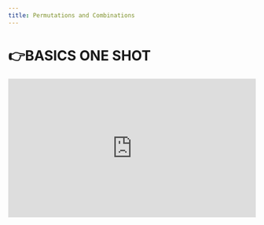 ```yaml
---
title: Permutations and Combinations
---
```

# **👉BASICS ONE SHOT**



<div style="position:relative;padding-bottom:56.25%;height:0;overflow:hidden;">
  <iframe src="https://www.youtube.com/embed/ttrWXmKp7vg?"
          style="position:absolute;top:0;left:0;width:100%;height:100%;"
          frameborder="0"
          allow="accelerometer; autoplay; clipboard-write; encrypted-media; gyroscope; picture-in-picture; web-share"
          allowfullscreen
          referrerpolicy="strict-origin-when-cross-origin"
          title="YouTube video player"></iframe>
</div>
